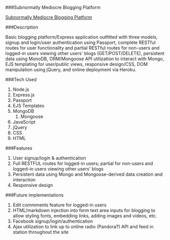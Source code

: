 ###Subnormally Mediocre Blogging Platform

[Subnormally Mediocre Blogging Platform](http://subnormally-mediocre-blogging.herokuapp.com/allusers)

###Description

Basic blogging platform/Express application outfitted with three models, signup and login/user authentication using Passport, complete RESTful routes for user functionality and partial RESTful routes for non-users and logged-in users viewing other users' blogs (GET/POST/DELETE), persistent data using MonoDB, ORM/Mongoose API utilization to interact with Mongo, EJS templating for user/public views, responsive design/CSS, DOM manipulation using jQuery, and online deployment via Heroku. 

###Tech Used
1. Node.js 
2. Express.js
  1. Passport
  2. EJS Templates
4. MongoDB
	1. Mongoose
4. JavaScript
  1. jQuery
5. CSS
6. HTML

###Features
1. User signup/login & authentication
2. Full RESTFUL routes for logged-in users; partial for non-users and logged-in users viewing other users' blogs
3. Persistent data using Mongo and Mongoose-derived data creation and interaction
4. Responsive design


###Future implementations
1. Edit commments feature for logged-in users
2. HTML/markdown injection into form text area inputs for blogging to allow styling fonts, embedding links, adding images and videos, etc. 
3. Facebook signup/login/authentication
4. Ajax utilization to link up to online radio (Pandora?) API and feed in station throughout the site